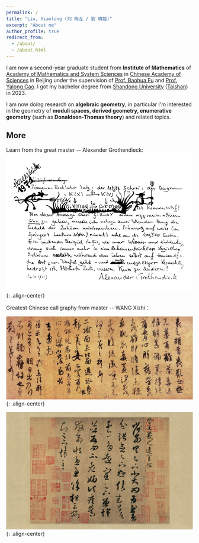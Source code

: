 ```yaml
---
permalink: /
title: "Liu, Xiaolong (刘 晓龙 / 劉 曉龍)"
excerpt: "About me"
author_profile: true
redirect_from: 
  - /about/
  - /about.html
---
```


I am now a second-year graduate student from **Institute of Mathematics** of [Academy of Mathematics and System Sciences](http://english.amss.cas.cn/) in [Chinese Academy of Sciences](https://english.cas.cn/) in Beijing under the supervision of [Prof. Baohua Fu](http://www.math.ac.cn/people/fbh/) and [Prof. Yalong Cao](https://sites.google.com/site/yalongcaoshomepage/home). I got my bachelor degree from [Shandong University](https://www.en.sdu.edu.cn/) ([Taishan](https://www.tsxt.sdu.edu.cn)) in 2023.

I am now doing research on **algebraic geometry**, in particular I'm interested in the geometry of **moduli spaces, derived geometry, enumerative geometry** (such as **Donaldson-Thomas theory**) and related topics.


## More
Learn from the great master -- Alexander Grothendieck:
![placeholder](/images/grr.png){: .align-center}

Greatest Chinese calligraphy from master -- WANG Xizhi：

![placeholder](/images/sangluan.jpg){: .align-center}

![placeholder](/images/yuanhuan.jpg){: .align-center}
